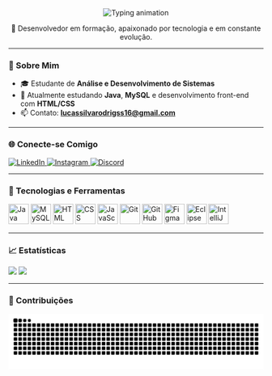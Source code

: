 <div align="center">
  <img 
    src="https://readme-typing-svg.herokuapp.com?font=Fira+Code&weight=500&size=22&pause=1000&color=6898EA&center=true&vCenter=true&width=500&lines=Olá,+me+chamo+Lucas+Silva+Rodrigues!" 
    alt="Typing animation"
  />
</div>

<p align="center">
  🚀 Desenvolvedor em formação, apaixonado por tecnologia e em constante evolução.
</p>

---

### 🧠 Sobre Mim

- 🎓 Estudante de **Análise e Desenvolvimento de Sistemas**
- 🌱 Atualmente estudando **Java**, **MySQL** e desenvolvimento front-end com **HTML/CSS**
- 📫 Contato: **lucassilvarodrigss16@gmail.com**

---

### 🌐 Conecte-se Comigo

<div align="left">
  <a href="https://linkedin.com/in/lucas-silva-rodrigues-88a3522b4" target="_blank">
    <img alt="LinkedIn" src="https://img.shields.io/badge/-LinkedIn-0A66C2?style=for-the-badge&logo=linkedin&logoColor=white" />
  </a>
  <a href="https://instagram.com/lcs.silvaa_" target="_blank">
    <img alt="Instagram" src="https://img.shields.io/badge/-Instagram-E4405F?style=for-the-badge&logo=instagram&logoColor=white" />
  </a>
  <a href="https://discord.com/users/lcs.silvaa" target="_blank">
    <img alt="Discord" src="https://img.shields.io/badge/-Discord-5865F2?style=for-the-badge&logo=discord&logoColor=white" />
  </a>
</div>

---

### 🧰 Tecnologias e Ferramentas

<div align="left">
  <img src="https://cdn.jsdelivr.net/gh/devicons/devicon/icons/java/java-original.svg" title="Java" width="40" height="40"/>
  <img src="https://cdn.jsdelivr.net/gh/devicons/devicon/icons/mysql/mysql-original.svg" title="MySQL" width="40" height="40"/>
  <img src="https://cdn.jsdelivr.net/gh/devicons/devicon/icons/html5/html5-original.svg" title="HTML" width="40" height="40"/>
  <img src="https://cdn.jsdelivr.net/gh/devicons/devicon/icons/css3/css3-original.svg" title="CSS" width="40" height="40"/>
  <img src="https://cdn.jsdelivr.net/gh/devicons/devicon/icons/javascript/javascript-original.svg" title="JavaScript" width="40" height="40"/>
  <img src="https://cdn.jsdelivr.net/gh/devicons/devicon/icons/git/git-original.svg" title="Git" width="40" height="40"/>
  <img src="https://cdn.jsdelivr.net/gh/devicons/devicon/icons/github/github-original.svg" title="GitHub" width="40" height="40"/>
  <img src="https://cdn.jsdelivr.net/gh/devicons/devicon/icons/figma/figma-original.svg" title="Figma" width="40" height="40"/>
  <img src="https://cdn.jsdelivr.net/gh/devicons/devicon/icons/eclipse/eclipse-original.svg" title="Eclipse" width="40" height="40"/>
  <img src="https://cdn.jsdelivr.net/gh/devicons/devicon/icons/intellij/intellij-original.svg" title="IntelliJ" width="40" height="40"/>
</div>

---

### 📈 Estatísticas

<div align="left">
  <img height="150" src="https://github-readme-stats.vercel.app/api?username=lcssilvaa&show_icons=true&theme=tokyonight&locale=pt-br" />
  <img height="150" src="https://github-readme-stats.vercel.app/api/top-langs/?username=lcssilvaa&layout=compact&theme=tokyonight&langs_count=8" />
</div>

---

### 🐍 Contribuições

<picture>
  <source media="(prefers-color-scheme: dark)" srcset="https://raw.githubusercontent.com/lcssilvaa/lcssilvaa/output/github-contribution-grid-snake-dark.svg">
  <source media="(prefers-color-scheme: light)" srcset="https://raw.githubusercontent.com/lcssilvaa/lcssilvaa/output/github-contribution-grid-snake.svg">
  <img alt="Snake animation" src="https://raw.githubusercontent.com/lcssilvaa/lcssilvaa/output/github-contribution-grid-snake.svg">
</picture>
